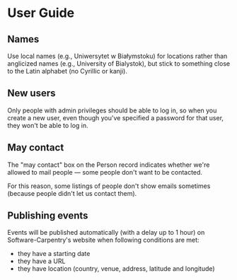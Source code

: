 User Guide
==========

## Names

Use local names (e.g., Uniwersytet w Białymstoku) for locations rather than
anglicized names (e.g., University of Bialystok), but stick to something close
to the Latin alphabet (no Cyrillic or kanji).

## New users

Only people with admin privileges should be able to log in, so when you create
a new user, even though you've specified a password for that user, they won't
be able to log in.

## May contact

The "may contact" box on the Person record indicates whether we're allowed to
mail people — some people don't want to be contacted.

For this reason, some listings of people don't show emails sometimes (because
people didn't let us contact them).

## Publishing events

Events will be published automatically (with a delay up to 1 hour) on
Software-Carpentry's website when following conditions are met:

* they have a starting date
* they have a URL
* they have location (country, venue, address, latitude and longitude)
